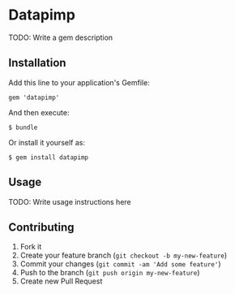 # Datapimp

TODO: Write a gem description

## Installation

Add this line to your application's Gemfile:

    gem 'datapimp'

And then execute:

    $ bundle

Or install it yourself as:

    $ gem install datapimp

## Usage

TODO: Write usage instructions here

## Contributing

1. Fork it
2. Create your feature branch (`git checkout -b my-new-feature`)
3. Commit your changes (`git commit -am 'Add some feature'`)
4. Push to the branch (`git push origin my-new-feature`)
5. Create new Pull Request
